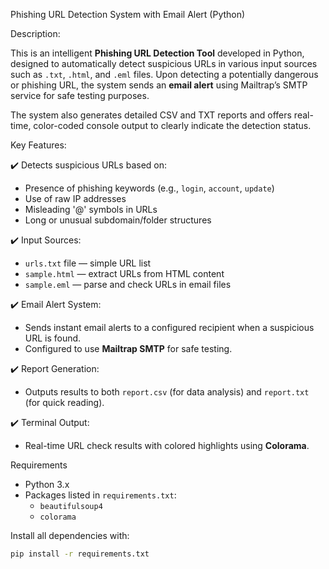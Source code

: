 Phishing URL Detection System with Email Alert (Python)

 Description:

This is an intelligent **Phishing URL Detection Tool** developed in Python, designed to automatically detect suspicious URLs in various input sources such as `.txt`, `.html`, and `.eml` files. Upon detecting a potentially dangerous or phishing URL, the system sends an **email alert** using Mailtrap’s SMTP service for safe testing purposes. 

The system also generates detailed CSV and TXT reports and offers real-time, color-coded console output to clearly indicate the detection status.


 Key Features:

✔️ Detects suspicious URLs based on:
- Presence of phishing keywords (e.g., `login`, `account`, `update`)
- Use of raw IP addresses
- Misleading '@' symbols in URLs
- Long or unusual subdomain/folder structures

✔️ Input Sources:
- `urls.txt` file — simple URL list
- `sample.html` — extract URLs from HTML content
- `sample.eml` — parse and check URLs in email files

✔️ Email Alert System:
- Sends instant email alerts to a configured recipient when a suspicious URL is found.
- Configured to use **Mailtrap SMTP** for safe testing.

✔️ Report Generation:
- Outputs results to both `report.csv` (for data analysis) and `report.txt` (for quick reading).

✔️ Terminal Output:
- Real-time URL check results with colored highlights using **Colorama**.



 Requirements

- Python 3.x
- Packages listed in `requirements.txt`:
  - `beautifulsoup4`
  - `colorama`

Install all dependencies with:
```bash
pip install -r requirements.txt
